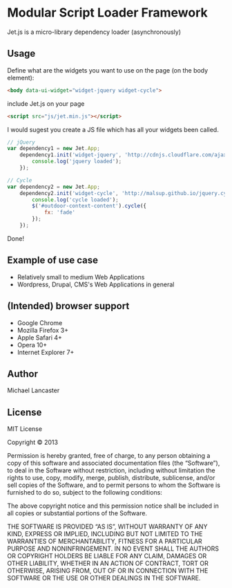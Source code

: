 Modular Script Loader Framework
=============

Jet.js is a micro-library dependency loader (asynchronously)

Usage
-----------

Define what are the widgets you want to use on the page (on the body element):

```html
<body data-ui-widget="widget-jquery widget-cycle">
```

include Jet.js on your page

```html
<script src="js/jet.min.js"></script>
```

I would sugest you create a JS file which has all your widgets been called.

```javascript
// jQuery
var dependency1 = new Jet.App;
    dependency1.init('widget-jquery', 'http://cdnjs.cloudflare.com/ajax/libs/jquery/2.0.3/jquery.min.js', function() {
        console.log('jquery loaded');
    });

// Cycle
var dependency2 = new Jet.App;
    dependency2.init('widget-cycle', 'http://malsup.github.io/jquery.cycle.all.js', function() {
        console.log('cycle loaded');
        $('#outdoor-context-content').cycle({
            fx: 'fade'
        });
    });
```

Done!

Example of use case
-----------
- Relatively small to medium Web Applications
- Wordpress, Drupal, CMS's Web Applications in general

(Intended) browser support
-----------

* Google Chrome
* Mozilla Firefox 3+
* Apple Safari 4+
* Opera 10+
* Internet Explorer 7+

Author
-----------
Michael Lancaster

License
-----------

MIT License

Copyright © 2013

Permission is hereby granted, free of charge, to any person obtaining a copy of this software and associated documentation files (the “Software”), to deal in the Software without restriction, including without limitation the rights to use, copy, modify, merge, publish, distribute, sublicense, and/or sell copies of the Software, and to permit persons to whom the Software is furnished to do so, subject to the following conditions:

The above copyright notice and this permission notice shall be included in all copies or substantial portions of the Software.

THE SOFTWARE IS PROVIDED “AS IS”, WITHOUT WARRANTY OF ANY KIND, EXPRESS OR IMPLIED, INCLUDING BUT NOT LIMITED TO THE WARRANTIES OF MERCHANTABILITY, FITNESS FOR A PARTICULAR PURPOSE AND NONINFRINGEMENT. IN NO EVENT SHALL THE AUTHORS OR COPYRIGHT HOLDERS BE LIABLE FOR ANY CLAIM, DAMAGES OR OTHER LIABILITY, WHETHER IN AN ACTION OF CONTRACT, TORT OR OTHERWISE, ARISING FROM, OUT OF OR IN CONNECTION WITH THE SOFTWARE OR THE USE OR OTHER DEALINGS IN THE SOFTWARE.
